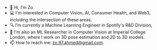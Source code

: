 - 👋 Hi, I’m Zo
- 💻 I'm interested in Computer Vision, AI, Consumer Health, and Web3, including the intersection of these areas.
- 🔍 I’m currently a Machine Learning Engineer in Spotify's R&D Division,
- 🧪 I'm also an ML Researcher in Computer Vision at Imperial College London, where I work on 3D pose estimation and 2D to 3D models.
- 📫 How to reach me: zo.97.ahmed@gmail.com
